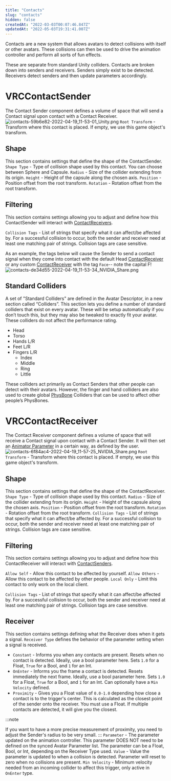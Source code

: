 ```yaml
---
title: "Contacts"
slug: "contacts"
hidden: false
createdAt: "2022-03-03T00:07:46.847Z"
updatedAt: "2022-05-03T19:31:41.007Z"
---
```

Contacts are a new system that allows avatars to detect collisions with itself or other avatars. These collisions can then be used to drive the animation controller and perform all sorts of fun effects. 

These are separate from standard Unity colliders. Contacts are broken down into senders and receivers. Senders simply exist to be detected. Receivers detect senders and then update parameters accordingly.

# VRCContactSender
The Contact Sender component defines a volume of space that will send a Contact signal upon contact with a Contact Receiver.
![contacts-59b6e82-2022-04-19_11-53-01_Unity.png](/creators.vrchat.com/images/avatars/contacts-59b6e82-2022-04-19_11-53-01_Unity.png)
`Root Transform` - Transform where this contact is placed. If empty, we use this game object's transform.

## Shape
This section contains settings that define the shape of the ContactSender.
`Shape Type` - Type of collision shape used by this contact. You can choose between Sphere and Capsule.
`Radius` - Size of the collider extending from its origin.
`Height` - Height of the capsule along the chosen axis.
`Position` - Position offset from the root transform.
`Rotation` - Rotation offset from the root transform.

## Filtering
This section contains settings allowing you to adjust and define how this ContactSender will interact with  [ContactReceivers](/avatars/avatar-dynamics/contacts#VRCContactReceiver).

`Collision Tags` - List of strings that specify what it can affect/be affected by. For a successful collision to occur, both the sender and receiver need at least one matching pair of strings. Collision tags are case sensitive.

As an example, the tags below will cause the Sender to send a contact signal when they come into contact with the default Head [ContactReceiver](/avatars/avatar-dynamics/contacts#VRCContactReceiver) or any custom [ContactReceiver](/avatars/avatar-dynamics/contacts#VRCContactReceiver) with the tag `Face`-- note the capital F!
![contacts-de34d55-2022-04-19_11-53-34_NVIDIA_Share.png](/creators.vrchat.com/images/avatars/contacts-de34d55-2022-04-19_11-53-34_NVIDIA_Share.png)
## Standard Colliders
A set of "Standard Colliders" are defined in the Avatar Descriptor, in a new section called “Colliders”. This section lets you define a number of standard colliders that exist on every avatar. These will be setup automatically if you don’t touch this, but they may also be tweaked to exactly fit your avatar. These colliders do not affect the performance rating.

- Head
- Torso
- Hands L/R
- Feet L/R
- Fingers L/R
  - Index
  - Middle
  - Ring
  - Little

These colliders act primarily as Contact Senders that other people can detect with their avatars. However, the finger and hand colliders are also used to create global [PhysBone](/avatars/avatar-dynamics/physbones) Colliders that can be used to affect other people’s PhysBones.

# VRCContactReceiver
The Contact Receiver component defines a volume of space that will receive a Contact signal upon contact with a Contact Sender. It will then set an [Animator Parameter](/avatars/animator-parameters) in a certain way, as defined by the user.
![contacts-6f84ac4-2022-04-19_11-57-25_NVIDIA_Share.png](/creators.vrchat.com/images/avatars/contacts-6f84ac4-2022-04-19_11-57-25_NVIDIA_Share.png)
`Root Transform` - Transform where this contact is placed. If empty, we use this game object's transform.

## Shape
This section contains settings that define the shape of the ContactReceiver.
`Shape Type` - Type of collision shape used by this contact. 
`Radius` - Size of the collider extending from its origin.
`Height` - Height of the capsule along the chosen axis.
`Position` - Position offset from the root transform.
`Rotation` - Rotation offset from the root transform.
`Collision Tags` - List of strings that specify what it can affect/be affected by. For a successful collision to occur, both the sender and receiver need at least one matching pair of strings. Collision tags are case sensitive.

## Filtering
This section contains settings allowing you to adjust and define how this ContactReceiver will interact with  [ContactSenders](/avatars/avatar-dynamics/contacts#VRCContactSender).

`Allow Self` - Allow this contact to be affected by yourself.
`Allow Others` - Allow this contact to be affected by other people.
`Local Only` - Limit this contact to only work on the local client.

`Collision Tags` - List of strings that specify what it can affect/be affected by. For a successful collision to occur, both the sender and receiver need at least one matching pair of strings. Collision tags are case sensitive.

## Receiver
This section contains settings defining what the Receiver does when it gets a signal.
`Receiver Type` defines the behavior of the parameter setting when a signal is received.
- `Constant` - Informs you when any contacts are present. Resets when no contact is detected. Ideally, use a bool parameter here. Sets `1.0` for a Float, `True` for a Bool, and `1` for an Int.
- `OnEnter` - Informs you the frame a contact is detected. Resets immediately the next frame. Ideally, use a bool parameter here. Sets `1.0` for a Float, `True` for a Bool, and `1` for an Int. Can optionally have a `Min Velocity` defined.
- `Proximity` - Gives you a Float value of `0.0-1.0` depending how close a contact is to the trigger's center. This is calculated as the closest point of the sender onto the receiver. You must use a Float. If multiple contacts are detected, it will give you the closest. 

:::note

If you want to have a more precise measurement of proximity, you need to adjust the Sender's radius to be very small.
:::
`Parameter` - The parameter updated on the animation controller. This parameter DOES NOT need to be defined on the synced Avatar Parameter list. The parameter can be a Float, Bool, or Int, depending on the Receiver Type used.
`Value` - Value the parameter is updated to when a collision is detected. Parameter will reset to zero when no collisions are present.
`Min Velocity` - Minimum velocity needed from an incoming collider to affect this trigger, only active in `OnEnter` type.